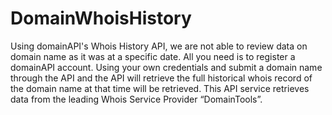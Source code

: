 DomainWhoisHistory
==================

Using domainAPI's Whois History API, we are not able to review data on domain name as it was at a specific date. 
All you need is to register a domainAPI account.
Using your own credentials and submit a domain name through the API and the API will retrieve the full historical whois record of the domain name at that time will be retrieved. 
This API service retrieves data from the leading Whois Service Provider “DomainTools”.
